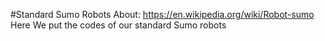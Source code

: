 #Standard Sumo Robots
About: https://en.wikipedia.org/wiki/Robot-sumo
Here We put the codes of our standard Sumo robots
